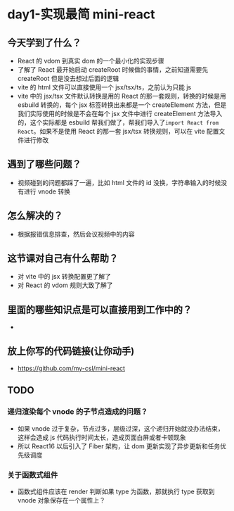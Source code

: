 # day1-实现最简 mini-react

## 今天学到了什么？

- React 的 vdom 到真实 dom 的一个最小化的实现步骤
- 了解了 React 最开始启动 createRoot 时候做的事情，之前知道需要先 createRoot 但是没去想过后面的逻辑
- vite 的 html 文件可以直接使用一个 jsx/tsx/ts，之前认为只能 js
- vite 中的 jsx/tsx 文件默认转换是用的 React 的那一套规则，转换的时候是用 esbuild 转换的，每个 jsx 标签转换出来都是一个 createElement 方法，但是我们实际使用的时候是不会在每个 jsx 文件中进行 createElement 方法导入的，这个实际都是 esbuild 帮我们做了，帮我们导入了`import React from React`。如果不是使用 React 的那一套 jsx/tsx 转换规则，可以在 vite 配置文件进行修改

## 遇到了哪些问题？

- 视频碰到的问题都踩了一遍，比如 html 文件的 id 没换，字符串输入的时候没有进行 vnode 转换

## 怎么解决的？

- 根据报错信息排查，然后会议视频中的内容

## 这节课对自己有什么帮助？

- 对 vite 中的 jsx 转换配置更了解了
- 对 React 的 vdom 规则大致了解了

## 里面的哪些知识点是可以直接用到工作中的？

-

## 放上你写的代码链接(让你动手)

- https://github.com/my-csl/mini-react

## TODO

### 递归渲染每个 vnode 的子节点造成的问题？

- 如果 vnode 过于复杂，节点过多，层级过深，这个递归开始就没办法结束，这样会造成 js 代码执行时间太长，造成页面白屏或者卡顿现象
- 所以 React16 以后引入了 Fiber 架构，让 dom 更新实现了异步更新和任务优先级调度

### 关于函数式组件

- 函数式组件应该在 render 判断如果 type 为函数，那就执行 type 获取到 vnode 对象保存在一个属性上？
